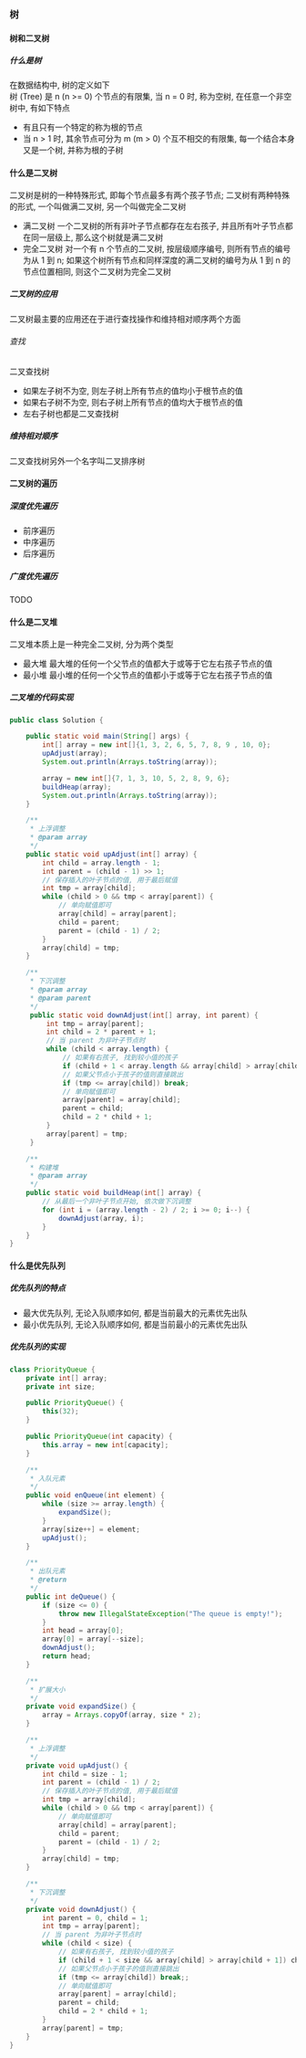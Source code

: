 ### 树

#### 树和二叉树
##### 什么是树
在数据结构中, 树的定义如下  
树 (Tree) 是 n (n >= 0) 个节点的有限集, 当 n = 0 时, 称为空树, 在任意一个非空树中, 有如下特点
- 有且只有一个特定的称为根的节点
- 当 n > 1 时, 其余节点可分为 m (m > 0) 个互不相交的有限集, 每一个结合本身又是一个树, 并称为根的子树

#### 什么是二叉树
二叉树是树的一种特殊形式, 即每个节点最多有两个孩子节点; 二叉树有两种特殊的形式, 一个叫做满二叉树, 另一个叫做完全二叉树
- 满二叉树
一个二叉树的所有非叶子节点都存在左右孩子, 并且所有叶子节点都在同一层级上, 那么这个树就是满二叉树
- 完全二叉树
对一个有 n 个节点的二叉树, 按层级顺序编号, 则所有节点的编号为从 1 到 n; 如果这个树所有节点和同样深度的满二叉树的编号为从 1 到 n 的节点位置相同, 则这个二叉树为完全二叉树

##### 二叉树的应用
二叉树最主要的应用还在于进行查找操作和维持相对顺序两个方面
###### 查找
二叉查找树
- 如果左子树不为空, 则左子树上所有节点的值均小于根节点的值
- 如果右子树不为空, 则右子树上所有节点的值均大于根节点的值
- 左右子树也都是二叉查找树
##### 维持相对顺序
二叉查找树另外一个名字叫二叉排序树

#### 二叉树的遍历
##### 深度优先遍历
- 前序遍历
- 中序遍历
- 后序遍历

##### 广度优先遍历
TODO

#### 什么是二叉堆
二叉堆本质上是一种完全二叉树, 分为两个类型
- 最大堆
最大堆的任何一个父节点的值都大于或等于它左右孩子节点的值
- 最小堆
最小堆的任何一个父节点的值都小于或等于它左右孩子节点的值

##### 二叉堆的代码实现
```Java
public class Solution {

    public static void main(String[] args) {
        int[] array = new int[]{1, 3, 2, 6, 5, 7, 8, 9 , 10, 0};
        upAdjust(array);
        System.out.println(Arrays.toString(array));

        array = new int[]{7, 1, 3, 10, 5, 2, 8, 9, 6};
        buildHeap(array);
        System.out.println(Arrays.toString(array));
    }

    /**
     * 上浮调整
     * @param array
     */
    public static void upAdjust(int[] array) {
        int child = array.length - 1;
        int parent = (child - 1) >> 1;
        // 保存插入的叶子节点的值, 用于最后赋值
        int tmp = array[child];
        while (child > 0 && tmp < array[parent]) {
            // 单向赋值即可
            array[child] = array[parent];
            child = parent;
            parent = (child - 1) / 2;
        }
        array[child] = tmp;
    }

    /**
     * 下沉调整
     * @param array
     * @param parent
     */
     public static void downAdjust(int[] array, int parent) {
         int tmp = array[parent];
         int child = 2 * parent + 1;
         // 当 parent 为非叶子节点时
         while (child < array.length) {
             // 如果有右孩子, 找到较小值的孩子
             if (child + 1 < array.length && array[child] > array[child + 1]) child++;
             // 如果父节点小于孩子的值则直接跳出
             if (tmp <= array[child]) break;
             // 单向赋值即可
             array[parent] = array[child];
             parent = child;
             child = 2 * child + 1;
         }
         array[parent] = tmp;
     }

    /**
     * 构建堆
     * @param array
     */
    public static void buildHeap(int[] array) {
        // 从最后一个非叶子节点开始, 依次做下沉调整
        for (int i = (array.length - 2) / 2; i >= 0; i--) {
            downAdjust(array, i);
        }
    }
}
```

#### 什么是优先队列
##### 优先队列的特点
- 最大优先队列, 无论入队顺序如何, 都是当前最大的元素优先出队
- 最小优先队列, 无论入队顺序如何, 都是当前最小的元素优先出队

##### 优先队列的实现
```Java
class PriorityQueue {
    private int[] array;
    private int size;

    public PriorityQueue() {
        this(32);
    }

    public PriorityQueue(int capacity) {
        this.array = new int[capacity];
    }

    /**
     * 入队元素
     */
    public void enQueue(int element) {
        while (size >= array.length) {
            expandSize();
        }
        array[size++] = element;
        upAdjust();
    }

    /**
     * 出队元素
     * @return
     */
    public int deQueue() {
        if (size <= 0) {
            throw new IllegalStateException("The queue is empty!");
        }
        int head = array[0];
        array[0] = array[--size];
        downAdjust();
        return head;
    }

    /**
     * 扩展大小
     */
    private void expandSize() {
        array = Arrays.copyOf(array, size * 2);
    }

    /**
     * 上浮调整
     */
    private void upAdjust() {
        int child = size - 1;
        int parent = (child - 1) / 2;
        // 保存插入的叶子节点的值, 用于最后赋值
        int tmp = array[child];
        while (child > 0 && tmp < array[parent]) {
            // 单向赋值即可
            array[child] = array[parent];
            child = parent;
            parent = (child - 1) / 2;
        }
        array[child] = tmp;
    }

    /**
     * 下沉调整
     */
    private void downAdjust() {
        int parent = 0, child = 1;
        int tmp = array[parent];
        // 当 parent 为非叶子节点时
        while (child < size) {
            // 如果有右孩子, 找到较小值的孩子
            if (child + 1 < size && array[child] > array[child + 1]) child++;
            // 如果父节点小于孩子的值则直接跳出
            if (tmp <= array[child]) break;;
            // 单向赋值即可
            array[parent] = array[child];
            parent = child;
            child = 2 * child + 1;
        }
        array[parent] = tmp;
    }
}
```
